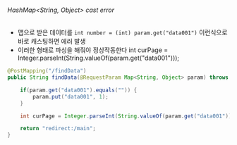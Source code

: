 ###### HashMap<String, Object> cast error  
- 맵으로 받은 데이터를 `int number = (int) param.get("data001")` 이런식으로 바로 캐스팅하면 에러 발생
- 이러한 형태로 파싱을 해줘야 정상작동한다 int curPage =  Integer.parseInt(String.valueOf(param.get("data001")));
  
```java
@PostMapping("/findData")
public String findData(@RequestParam Map<String, Object> param) throws Exception{

    if(param.get("data001").equals("")) {
        param.put("data001", 1);
    }

    int curPage = Integer.parseInt(String.valueOf(param.get("data001")));

    return "redirect:/main";
}
```
